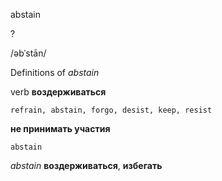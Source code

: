 abstain

?

/əbˈstān/

Definitions of _abstain_

verb
**воздерживаться**

    refrain, abstain, forgo, desist, keep, resist
**не принимать участия**

    abstain

_abstain_
**воздерживаться**, **избегать**